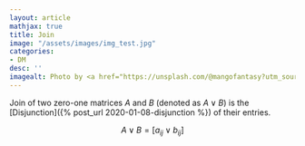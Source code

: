 ```yaml
---
layout: article
mathjax: true
title: Join
image: "/assets/images/img_test.jpg"
categories:
- DM
desc: '' 
imagealt: Photo by <a href="https://unsplash.com/@mangofantasy?utm_source=unsplash&utm_medium=referral&utm_content=creditCopyText">Tim Johnson</a> on <a href="https://unsplash.com/s/photos/logic?utm_source=unsplash&utm_medium=referral&utm_content=creditCopyText">Unsplash</a>
---
```


Join of two zero-one matrices $A$ and $B$ (denoted as $A \vee B$) is the [Disjunction]({% post_url 2020-01-08-disjunction %}) of their entries.

$$A \vee B = [a_{ij} \vee b_{ij}]$$